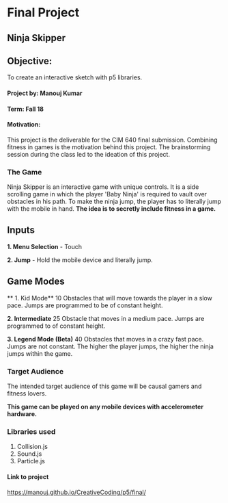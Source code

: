 # Final Project

## Ninja Skipper

## Objective:
To create an interactive sketch with p5 libraries.

#### Project by: Manouj Kumar
#### Term: Fall 18

#### Motivation:
This project is the deliverable for the CIM 640 final submission. Combining fitness in games
is the motivation behind this project. The brainstorming session during the class
led to the ideation of this project.

### The Game
Ninja Skipper is an interactive game with unique controls. It is a side scrolling game in which the player 'Baby Ninja' is required to vault over obstacles in his path.
To make the ninja jump, the player has to literally jump with the mobile in hand.
**The idea is to secretly include fitness in a game.**

## Inputs
**1. Menu Selection** - Touch

**2. Jump** - Hold the mobile device and literally jump.

## Game Modes
** 1. Kid Mode** 10 Obstacles that will move towards the player in a slow pace. Jumps are programmed to be of constant height.

**2. Intermediate** 25 Obstacle that moves in a medium pace. Jumps are programmed to of constant height.

**3. Legend Mode (Beta)** 40 Obstacles that moves in a crazy fast pace. Jumps are not constant. The higher the player jumps, the higher the ninja jumps within the game.


### Target Audience
The intended target audience of this game will be causal gamers and fitness lovers.

**This game can be played on any mobile devices with accelerometer hardware.**

### Libraries used
1. Collision.js
2. Sound.js
3. Particle.js

#### Link to project
https://manouj.github.io/CreativeCoding/p5/final/
